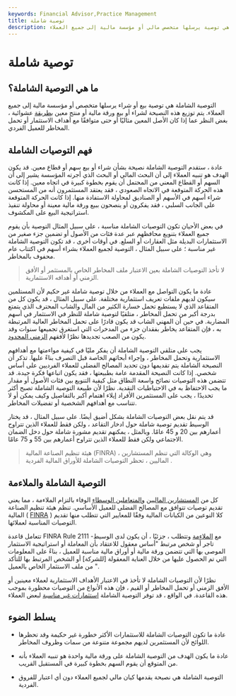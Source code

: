 ```yaml
---
keywords: Financial Advisor,Practice Management
title: توصية شاملة
description: التوصية الشاملة هي توصية يرسلها متخصص مالي أو مؤسسة مالية إلى جميع العملاء.
---
```


# توصية شاملة
## ما هي التوصية الشاملة؟

التوصية الشاملة هي توصية بيع أو شراء يرسلها متخصص أو مؤسسة مالية إلى جميع العملاء. يتم توزيع هذه النصيحة لشراء أو بيع ورقة مالية أو منتج معين [بطريقة](/security) عشوائية ، بغض النظر عما إذا كان الأصل المعين مثاليًا أو حتى متوافقًا مع أهداف الاستثمار أو تحمل المخاطر للعميل الفردي.

## فهم التوصيات الشاملة

عادة ، ستقدم التوصية الشاملة نصيحة بشأن شراء أو بيع سهم أو قطاع معين. قد يكون الهدف هو تنبيه العملاء إلى أن البحث المالي أو البحث الذي أجرته المؤسسة يشير إلى أن السهم أو القطاع المعني من المحتمل أن يقوم بخطوة كبيرة في اتجاه معين. إذا كانت هذه الحركة المتوقعة في الاتجاه الصعودي ، فقد يعتقد المستثمرون أنه من المستحسن شراء أسهم في الأسهم أو الصناديق لمحاولة الاستفادة منها. إذا كانت الحركة المتوقعة على الجانب السلبي ، فقد يفكرون أو ينصحون ببيع ورقة مالية معينة أو محاولة تنفيذ استراتيجية البيع على المكشوف.

في بعض الأحيان تكون التوصيات الشاملة مناسبة ، على سبيل المثال التوصية بأن يقوم جميع العملاء بتنويع محافظهم عبر عدة فئات من الأصول أو تضمين جزء صغير من الاستثمارات البديلة مثل العقارات أو السلع. في أوقات أخرى ، قد تكون التوصية الشاملة غير مناسبة ؛ على سبيل المثال ، التوصية لجميع العملاء بشراء أسهم في اكتتاب عام محفوف بالمخاطر.

> لا تأخذ التوصيات الشاملة بعين الاعتبار ملف المخاطر الخاص بالمستثمر أو الأفق الزمني أو أهدافه الاستثمارية.

>

عادة ما يكون التواصل مع العملاء من خلال توصية شاملة غير حكيم لأن المستلمين سيكون لديهم ملفات تعريف استثمارية مختلفة. على سبيل المثال ، قد يكون كل من المتقاعد الذي لا يستطيع تحمل خسارة الكثير من المال والشاب المحترف الذي يتمتع بدرجة أكبر من تحمل المخاطر ، متلقيًا لتوصية شاملة للنظر في الاستثمار في أسهم المضاربة. في حين أن المهني الشاب قد يكون قادرًا على تحمل المخاطر العالية المرتبطة به ، فإن المتقاعد يخاطر بفقدان جزء من المدخرات التي استغرق تجميعها سنوات وقد يكون من الصعب تجديدها نظرًا لأفقهم [الزمني المحدود](/timehorizon).

يجب على متلقي التوصية الشاملة أن يفكر مليًا في كيفية مواءمتها مع أهدافهم الاستثمارية وتحمل المخاطر ، وإجراء أبحاثهم الخاصة قبل التصرف بناءً عليها. تذكر أن النصيحة الشاملة يتم تقديمها دون تحديد المصالح الفضلى للعملاء الفرديين على أساس شخصي. إذا كانت النصيحة المقدمة عامة بطبيعتها ، فقد يكون اتباعها فكرة جيدة. قد تتضمن هذه التوصيات نصائح واسعة النطاق مثل كيفية التنويع بين فئات الأصول أو مقدار ما يجب الاحتفاظ به في الاحتياطيات النقدية. نظرًا لأن طبيعة التوصية الشاملة تصبح أكثر تحديدًا ، يجب على المستثمرين الأفراد إيلاء اهتمام أكبر بالتفاصيل وكيف يمكن أو لا تتناسب مع أهدافهم الشخصية أو تفضيلات المخاطر.

قد يتم نقل بعض التوصيات الشاملة بشكل أضيق أيضًا. على سبيل المثال ، قد يختار الوسيط تقديم توصية شاملة حول ادخار التقاعد ، ولكن فقط للعملاء الذين تتراوح أعمارهم بين 20 و 45 عامًا. وبالمثل ، يمكنهم تقديم مشورة شاملة حول دخل الضمان الاجتماعي ولكن فقط للعملاء الذين تتراوح أعمارهم بين 55 و 75 عامًا.

> هيئة تنظيم الصناعة المالية (FINRA) ، وهي الوكالة التي تنظم المستشارين الماليين ، تحظر التوصيات الشاملة للأوراق المالية الفردية .

>

## التوصية الشاملة والملاءمة

كل من [المستشارين الماليين](/financial-advisor) [والمتعاملين الوسطاء](/broker-dealer) الوفاء بالتزام الملاءمة ، مما يعني تقديم توصيات تتوافق مع المصالح الفضلى للعميل الأساسي. تنظم هيئة تنظيم الصناعة المالية ( [FINRA](/finra) ) كلا النوعين من الكيانات المالية وفقًا للمعايير التي تتطلب منها تقديم التوصيات المناسبة لعملائها.

تتعامل قاعدة FINRA Rule 2111 مع [الملاءمة](/suitable) وتتطلب ، جزئيًا ، أن يكون لدى الوسيط-تاجر أو شخص مرتبط "أساس معقول للاعتقاد بأن المعاملة أو استراتيجية الاستثمار الموصى بها التي تتضمن ورقة مالية أو أوراق مالية مناسبة للعميل ، بناءً على المعلومات التي تم الحصول عليها من خلال العناية المعقولة [للشركة] أو الشخص المرتبط بها للتأكد من ملف الاستثمار الخاص بالعميل ".

نظرًا لأن التوصيات الشاملة لا تأخذ في الاعتبار الأهداف الاستثمارية لعملاء معينين أو الأفق الزمني أو تحمل المخاطر أو القيم ، فإن هذه الأنواع من التوصيات محظورة بموجب هذه القاعدة. في الواقع ، قد توفر التوصية الشاملة [استثمارات غير مناسبة](/unsuitable) لبعض العملاء.

## يسلط الضوء

- عادة ما تكون التوصيات الشاملة للاستثمارات الأكثر خطورة غير حكيمة وقد تحظرها اللوائح لأن المستثمرين لديهم مجموعة متنوعة من سمات وظروف المخاطر.

- عادة ما يكون الهدف من التوصية الشاملة على ورقة مالية واحدة هو تنبيه العملاء بأنه من المتوقع أن يقوم السهم بخطوة كبيرة في المستقبل القريب.

- التوصية الشاملة هي نصيحة يقدمها كيان مالي لجميع العملاء دون أي اعتبار للفروق الفردية.


